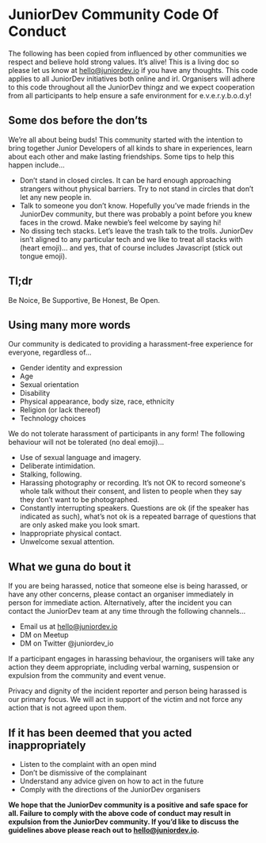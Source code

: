 # JuniorDev Community Code Of Conduct

The following has been copied from influenced by other communities we respect and believe hold strong values. It’s alive! This is a living doc so please let us know at hello@juniordev.io if you have any thoughts. This code applies to all JuniorDev initiatives both online and irl. Organisers will adhere to this code throughout all the JuniorDev thingz and we expect cooperation from all participants to help ensure a safe environment for e.v.e.r.y.b.o.d.y!

## Some dos before the don’ts

We’re all about being buds! This community started with the intention to bring together Junior Developers of all kinds to share in experiences, learn about each other and make lasting friendships. Some tips to help this happen include…

* Don’t stand in closed circles. It can be hard enough approaching strangers without physical barriers. Try to not stand in circles that don’t let any new people in.
* Talk to someone you don’t know. Hopefully you’ve made friends in the JuniorDev community, but there was probably a point before you knew faces in the crowd. Make newbie’s feel welcome by saying hi!
* No dissing tech stacks. Let’s leave the trash talk to the trolls. JuniorDev isn’t aligned to any particular tech and we like to treat all stacks with (heart emoji)... and yes, that of course includes Javascript (stick out tongue emoji).

## Tl;dr

Be Noice, Be Supportive, Be Honest, Be Open.

## Using many more words

Our community is dedicated to providing a harassment-free experience for everyone, regardless of…

* Gender identity and expression
* Age 
* Sexual orientation
* Disability
* Physical appearance, body size, race, ethnicity
* Religion (or lack thereof)
* Technology choices

We do not tolerate harassment of participants in any form! The following behaviour will not be tolerated (no deal emoji)...

* Use of sexual language and imagery.
* Deliberate intimidation.
* Stalking, following.
* Harassing photography or recording. It’s not OK to record someone's whole talk without their consent, and listen to people when they say they don’t want to be photographed.
* Constantly interrupting speakers. Questions are ok (if the speaker has indicated as such), what’s not ok is a repeated barrage of questions that are only asked make you look smart.
* Inappropriate physical contact.
* Unwelcome sexual attention.

## What we guna do bout it

If you are being harassed, notice that someone else is being harassed, or have any other concerns, please contact an organiser immediately in person for immediate action. Alternatively, after the incident you can contact the JuniorDev team at any time through the following channels…

* Email us at hello@juniordev.io
* DM on Meetup
* DM on Twitter @juniordev_io

If a participant engages in harassing behaviour, the organisers will take any action they deem appropriate, including verbal warning, suspension or expulsion from the community and event venue.

Privacy and dignity of the incident reporter and person being harassed is our primary focus. We will act in support of the victim and not force any action that is not agreed upon them.  

## If it has been deemed that you acted inappropriately

* Listen to the complaint with an open mind
* Don’t be dismissive of the complainant 
* Understand any advice given on how to act in the future
* Comply with the directions of the JuniorDev organisers

**We hope that the JuniorDev community is a positive and safe space for all. Failure to comply with the above code of conduct may result in expulsion from the JuniorDev community. If you’d like to discuss the guidelines above please reach out to hello@juniordev.io.**
